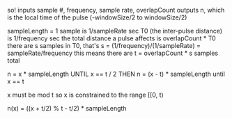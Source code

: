 so! inputs sample #, frequency, sample rate, overlapCount
outputs n, which is the local time of the pulse (-windowSize/2 to windowSize/2)

sampleLength = 1 sample is 1/sampleRate sec
T0 (the inter-pulse distance) is 1/frequency sec
the total distance a pulse affects is overlapCount * T0
there are s samples in T0, that's s = (1/frequency)/(1/sampleRate) = sampleRate/frequency
this means there are t = overlapCount * s samples total

n = x * sampleLength UNTIL x == t / 2
THEN n = (x - t) * sampleLength until x == t

x must be mod t
so x is constrained to the range \[[0, t)

n(x) = ((x + t/2) % t - t/2) * sampleLength


